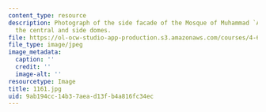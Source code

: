 ```yaml
---
content_type: resource
description: Photograph of the side facade of the Mosque of Muhammad `Ali showing
  the central and side domes.
file: https://ol-ocw-studio-app-production.s3.amazonaws.com/courses/4-615-the-architecture-of-cairo-spring-2002/9ab194cc14b37aead13fb4a816fc34ec_1161.jpg
file_type: image/jpeg
image_metadata:
  caption: ''
  credit: ''
  image-alt: ''
resourcetype: Image
title: 1161.jpg
uid: 9ab194cc-14b3-7aea-d13f-b4a816fc34ec
---
```

